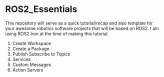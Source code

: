 # ROS2_Essentials


This repository will serve as a quick tutorial/recap and also template for your awesome robotics software projects that will be based on ROS2. I am using ROS2 Iron at the time of making this tutorial.


1. Create Workspace
2. Create a Package
3. Publish Subscribe to Topics
4. Services
5. Custom Messages
6. Action Servers
